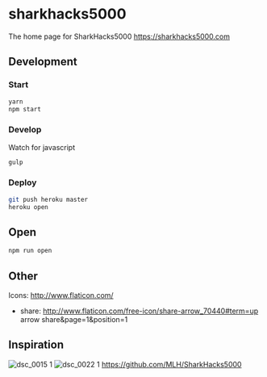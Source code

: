 # sharkhacks5000
The home page for SharkHacks5000 https://sharkhacks5000.com 

## Development
### Start
```sh
yarn
npm start
```

### Develop
Watch for javascript
```sh
gulp
```

### Deploy
```sh
git push heroku master
heroku open
```

## Open
```sh
npm run open
```

## Other
Icons: http://www.flaticon.com/
- share: http://www.flaticon.com/free-icon/share-arrow_70440#term=up arrow share&page=1&position=1

## Inspiration

![dsc_0015 1](https://cloud.githubusercontent.com/assets/744973/12055590/7340b810-aee3-11e5-9267-75d4278a415d.jpg)
![dsc_0022 1](https://cloud.githubusercontent.com/assets/744973/12055592/76315c6e-aee3-11e5-8614-9e51191c4b20.jpg)
https://github.com/MLH/SharkHacks5000
